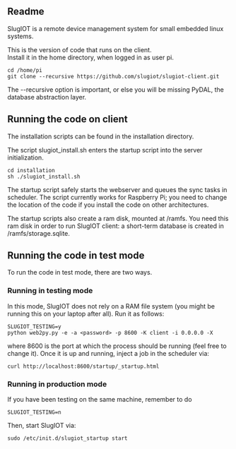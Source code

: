 ## Readme

SlugIOT is a remote device management system for small embedded linux systems.

This is the version of code that runs on the client.  
Install it in the home directory, when logged in as user pi.
    
    cd /home/pi
    git clone --recursive https://github.com/slugiot/slugiot-client.git

The --recursive option is important, or else you will be missing PyDAL, the database abstraction layer. 

## Running the code on client

The installation scripts can be found in the installation directory.

The script slugiot_install.sh enters the startup script into the server initialization.

    cd installation
    sh ./slugiot_install.sh
    
The startup script safely starts the webserver and queues the sync tasks in scheduler.
The script currently works for Raspberry Pi; you need to change the location of the code
if you install the code on other architectures. 

The startup scripts also create a ram disk, mounted at /ramfs. 
You need this ram disk in order to run SlugIOT client: a short-term database is created
in /ramfs/storage.sqlite. 

## Running the code in test mode

To run the code in test mode, there are two ways. 

### Running in testing mode

In this mode, SlugIOT does not rely on a RAM file system (you might be running this on
your laptop after all).  Run it as follows:

    SLUGIOT_TESTING=y
    python web2py.py -e -a <password> -p 8600 -K client -i 0.0.0.0 -X
    
where 8600 is the port at which the process should be running (feel free to change it).
Once it is up and running, inject a job in the scheduler via:

    curl http://localhost:8600/startup/_startup.html

### Running in production mode

If you have been testing on the same machine, remember to do

    SLUGIOT_TESTING=n
    
Then, start SlugIOT via:

    sudo /etc/init.d/slugiot_startup start
